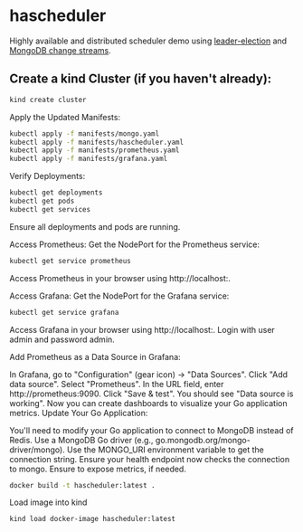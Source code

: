 # hascheduler

Highly available and distributed scheduler demo using [leader-election](https://github.com/rbroggi/leaderelection) and 
[MongoDB change streams](https://www.mongodb.com/docs/manual/changeStreams/).

## Create a kind Cluster (if you haven't already):

```bash
kind create cluster
```

Apply the Updated Manifests:

```bash
kubectl apply -f manifests/mongo.yaml
kubectl apply -f manifests/hascheduler.yaml
kubectl apply -f manifests/prometheus.yaml
kubectl apply -f manifests/grafana.yaml
```

Verify Deployments:

```bash
kubectl get deployments
kubectl get pods
kubectl get services
```
Ensure all deployments and pods are running.

Access Prometheus:
Get the NodePort for the Prometheus service:

```bash
kubectl get service prometheus
```

Access Prometheus in your browser using http://localhost:<prometheus-nodeport>.

Access Grafana:
Get the NodePort for the Grafana service:

```bash
kubectl get service grafana
```
Access Grafana in your browser using http://localhost:<grafana-nodeport>.
Login with user admin and password admin.

Add Prometheus as a Data Source in Grafana:

In Grafana, go to "Configuration" (gear icon) -> "Data Sources".
Click "Add data source".
Select "Prometheus".
In the URL field, enter http://prometheus:9090.
Click "Save & test". You should see "Data source is working".
Now you can create dashboards to visualize your Go application metrics.
Update Your Go Application:

You'll need to modify your Go application to connect to MongoDB instead of Redis.
Use a MongoDB Go driver (e.g., go.mongodb.org/mongo-driver/mongo).
Use the MONGO_URI environment variable to get the connection string.
Ensure your health endpoint now checks the connection to mongo.
Ensure to expose metrics, if needed.

```bash
docker build -t hascheduler:latest .
```

Load image into kind

```bash
kind load docker-image hascheduler:latest
```